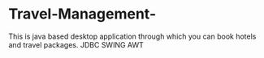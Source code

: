 # Travel-Management-
This is java based desktop application through which you can book hotels and travel packages.
JDBC
SWING 
AWT 
